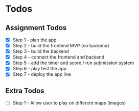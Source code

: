 # Todos

## Assignment Todos

- [x] Step 1 - plan the app
- [x] Step 2 - build the frontend MVP (no backend)
- [x] Step 3 - build the backend
- [x] Step 4 - connect the frontend and backend
- [x] Step 5 - add the timer and score / run submission system
- [x] Step 6 - play test the app
- [x] Step 7 - deploy the app live

## Extra Todos

- [ ] Step 1 - Allow user to play on different maps (images)
